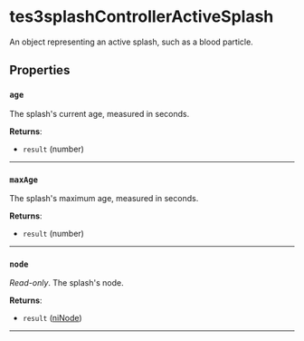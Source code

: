 <!---
	This file is autogenerated. Do not edit this file manually. Your changes will be ignored.
	More information: https://github.com/MWSE/MWSE/tree/master/docs
-->

# tes3splashControllerActiveSplash
<div class="search_terms" style="display: none">tes3splashcontrolleractivesplash, splashcontrolleractivesplash</div>

An object representing an active splash, such as a blood particle.

## Properties

### `age`
<div class="search_terms" style="display: none">age</div>

The splash's current age, measured in seconds.

**Returns**:

* `result` (number)

***

### `maxAge`
<div class="search_terms" style="display: none">maxage</div>

The splash's maximum age, measured in seconds.

**Returns**:

* `result` (number)

***

### `node`
<div class="search_terms" style="display: none">node</div>

*Read-only*. The splash's node.

**Returns**:

* `result` ([niNode](../../types/niNode))

***

